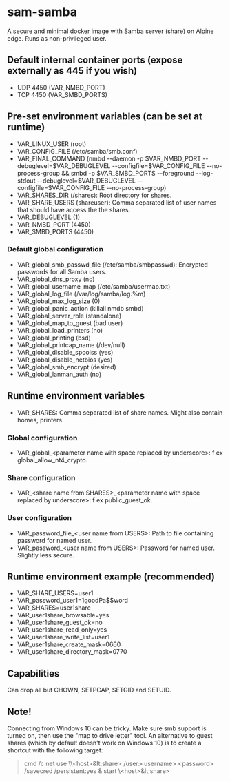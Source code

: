 # sam-samba
A secure and minimal docker image with Samba server (share) on Alpine edge. Runs as non-privileged user.

## Default internal container ports (expose externally as 445 if you wish)
* UDP 4450 (VAR_NMBD_PORT)
* TCP 4450 (VAR_SMBD_PORTS)

## Pre-set environment variables (can be set at runtime)
* VAR_LINUX_USER (root)
* VAR_CONFIG_FILE (/etc/samba/smb.conf)
* VAR_FINAL_COMMAND (nmbd --daemon -p \$VAR_NMBD_PORT --debuglevel=\$VAR_DEBUGLEVEL --configfile=\$VAR_CONFIG_FILE --no-process-group && smbd -p \$VAR_SMBD_PORTS --foreground --log-stdout --debuglevel=\$VAR_DEBUGLEVEL --configfile=\$VAR_CONFIG_FILE --no-process-group)
* VAR_SHARES_DIR (/shares): Root directory for shares.
* VAR_SHARE_USERS (shareuser): Comma separated list of user names that should have access the the shares.
* VAR_DEBUGLEVEL (1)
* VAR_NMBD_PORT (4450)
* VAR_SMBD_PORTS (4450)

### Default global configuration
* VAR_global_smb_passwd_file (/etc/samba/smbpasswd): Encrypted passwords for all Samba users.
* VAR_global_dns_proxy (no)
* VAR_global_username_map (/etc/samba/usermap.txt)
* VAR_global_log_file (/var/log/samba/log.%m)
* VAR_global_max_log_size (0)
* VAR_global_panic_action (killall nmdb smbd)
* VAR_global_server_role (standalone)
* VAR_global_map_to_guest (bad user)
* VAR_global_load_printers (no)
* VAR_global_printing (bsd)
* VAR_global_printcap_name (/dev/null)
* VAR_global_disable_spoolss (yes)
* VAR_global_disable_netbios (yes)
* VAR_global_smb_encrypt (desired)
* VAR_global_lanman_auth (no)

## Runtime environment variables
* VAR_SHARES: Comma separated list of share names. Might also contain homes, printers.
### Global configuration
* VAR_global_&lt;parameter name with space replaced by underscore&gt;: f ex global_allow_nt4_crypto.
### Share configuration
* VAR_&lt;share name from SHARES&gt;_&lt;parameter name with space replaced by underscore&gt;: f ex public_guest_ok.
### User configuration
* VAR_password&#95;file_&lt;user name from USERS&gt;: Path to file containing password for named user.
* VAR_password_&lt;user name from USERS&gt;: Password for named user. Slightly less secure.

## Runtime environment example (recommended)
* VAR_SHARE_USERS=user1
* VAR_password_user1=1goodPa$$word
* VAR_SHARES=user1share
* VAR_user1share_browsable=yes
* VAR_user1share_guest_ok=no
* VAR_user1share_read_only=yes
* VAR_user1share_write_list=user1
* VAR_user1share_create_mask=0660
* VAR_user1share_directory_mask=0770

## Capabilities
Can drop all but CHOWN, SETPCAP, SETGID and SETUID.

## Note!
Connecting from Windows 10 can be tricky. Make sure smb support is turned on, then use the "map to drive letter" tool. An alternative to guest shares (which by default doesn't work on Windows 10) is to create a shortcut with the following target:
>cmd /c net use &#92;\\&lt;host&gt;\&lt;share&gt; /user:&lt;username&gt; &lt;password&gt; /savecred /persistent:yes & start \\&lt;host&gt;\&lt;share&gt;
